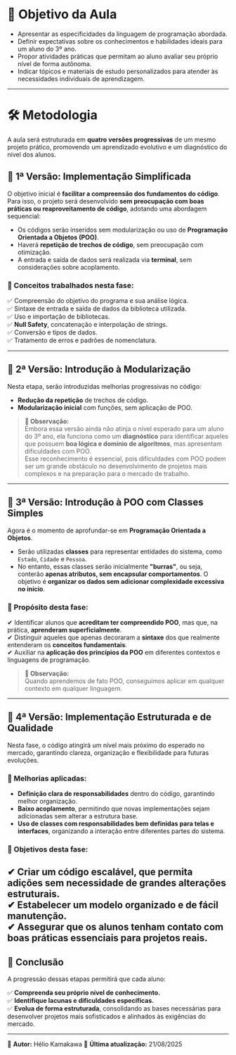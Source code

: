 # 📌 Objetivo da Aula

- Apresentar as especificidades da linguagem de programação abordada.
- Definir expectativas sobre os conhecimentos e habilidades ideais para um aluno do 3º ano.
- Propor atividades práticas que permitam ao aluno avaliar seu próprio nível de forma autônoma.
- Indicar tópicos e materiais de estudo personalizados para atender às necessidades individuais de aprendizagem.

---

# 🛠 Metodologia

A aula será estruturada em **quatro versões progressivas** de um mesmo projeto prático, promovendo um aprendizado evolutivo e um diagnóstico do nível dos alunos.

## 🔹 1ª Versão: Implementação Simplificada  

O objetivo inicial é **facilitar a compreensão dos fundamentos do código**. Para isso, o projeto será desenvolvido **sem preocupação com boas práticas ou reaproveitamento de código**, adotando uma abordagem sequencial:

- Os códigos serão inseridos sem modularização ou uso de **Programação Orientada a Objetos (POO)**.
- Haverá **repetição de trechos de código**, sem preocupação com otimização.
- A entrada e saída de dados será realizada via **terminal**, sem considerações sobre acoplamento.

### 📌 Conceitos trabalhados nesta fase:

✅ Compreensão do objetivo do programa e sua análise lógica.  
✅ Sintaxe de entrada e saída de dados da biblioteca utilizada.  
✅ Uso e importação de bibliotecas.  
✅ **Null Safety**, concatenação e interpolação de strings.  
✅ Conversão e tipos de dados.  
✅ Tratamento de erros e padrões de nomenclatura.  

---

## 🔹 2ª Versão: Introdução à Modularização  

Nesta etapa, serão introduzidas melhorias progressivas no código:

- **Redução da repetição** de trechos de código.
- **Modularização inicial** com funções, sem aplicação de POO.

> **📢 Observação:**  
> Embora essa versão ainda não atinja o nível esperado para um aluno do 3º ano, ela funciona como um **diagnóstico** para identificar aqueles que possuem **boa lógica e domínio de algoritmos**, mas apresentam dificuldades com POO.  
> Esse reconhecimento é essencial, pois dificuldades com POO podem ser um grande obstáculo no desenvolvimento de projetos mais complexos e na preparação para o mercado de trabalho.  

---

## 🔹 3ª Versão: Introdução à POO com Classes Simples  

Agora é o momento de aprofundar-se em **Programação Orientada a Objetos**.

- Serão utilizadas **classes** para representar entidades do sistema, como `Estado`, `Cidade` e `Pessoa`.
- No entanto, essas classes serão inicialmente **"burras"**, ou seja, conterão **apenas atributos, sem encapsular comportamentos**. O objetivo é **organizar os dados sem adicionar complexidade excessiva no início**.

### 🎯 Propósito desta fase:

✔ Identificar alunos que **acreditam ter compreendido POO**, mas que, na prática, **aprenderam superficialmente**.  
✔ Distinguir aqueles que apenas decoraram a **sintaxe** dos que realmente entenderam os **conceitos fundamentais**.  
✔ Auxiliar na **aplicação dos princípios da POO** em diferentes contextos e linguagens de programação.  

> **📢 Observação:**  
> Quando aprendemos de fato POO, conseguimos aplicar em qualquer contexto em qualquer linguagem.  

---
## 🔹 4ª Versão: Implementação Estruturada e de Qualidade  

Nesta fase, o código atingirá um nível mais próximo do esperado no mercado, garantindo clareza, organização e flexibilidade para futuras evoluções.  

### 🔑 Melhorias aplicadas:

- **Definição clara de responsabilidades** dentro do código, garantindo melhor organização.
- **Baixo acoplamento**, permitindo que novas implementações sejam adicionadas sem alterar a estrutura base.
- **Uso de classes com responsabilidades bem definidas para telas e interfaces**, organizando a interação entre diferentes partes do sistema.

### 📌 Objetivos desta fase:

✔ Criar um código **escalável**, que permita adições sem necessidade de grandes alterações estruturais.  
✔ Estabelecer um modelo organizado e de fácil manutenção.  
✔ Assegurar que os alunos tenham contato com boas práticas essenciais para projetos reais.  
---

## 🚀 Conclusão

A progressão dessas etapas permitirá que cada aluno:

✅ **Compreenda seu próprio nível de conhecimento.**  
✅ **Identifique lacunas e dificuldades específicas.**  
✅ **Evolua de forma estruturada**, consolidando as bases necessárias para desenvolver projetos mais sofisticados e alinhados às exigências do mercado.  

---

📌 **Autor:** Hélio Kamakawa
📅 **Última atualização:** 21/08/2025

